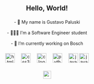 <h2 align="center">Hello, World!</h2>

###

<p align="center">- 👤 My name is Gustavo Paluski<br><br>- 👨🏻‍💻 I'm a Software Engineer student<br><br>- 🏢 I’m currently working on Bosch</p>

###

<div align="center">
  <img src="https://cdn.jsdelivr.net/gh/devicons/devicon/icons/html5/html5-original.svg" height="30" alt="html5 logo"  />
  <img width="12" />
  <img src="https://cdn.jsdelivr.net/gh/devicons/devicon/icons/css3/css3-original.svg" height="30" alt="css3 logo"  />
  <img width="12" />
  <img src="https://cdn.jsdelivr.net/gh/devicons/devicon/icons/c/c-original.svg" height="30" alt="c logo"  />
  <img width="12" />
  <img src="https://cdn.jsdelivr.net/gh/devicons/devicon/icons/python/python-original.svg" height="30" alt="python logo"  />
  <img width="12" />
  <img src="https://cdn.jsdelivr.net/gh/devicons/devicon/icons/java/java-original.svg" height="30" alt="java logo"  />
  <img src="https://cdn.jsdelivr.net/gh/devicons/devicon/icons/django/django-original.svg" height="30" alt="java logo"  />
</div>

###

<div align="center">
  <a href="https://www.linkedin.com/in/gustavo-paluski/" target="_blank"><img height="25" src = "https://img.shields.io/badge/-LinkedIn-0e76a8?style=for-the-badge&logo=Linkedin&logoColor=white"></a>
</div>

###
